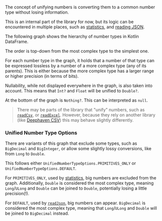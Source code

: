 [//]: # (title: Number Unification)

The concept of unifying numbers is converting them to a common number type without losing information.

This is an internal part of the library for now, but its logic can be encountered in multiple places, such as
[statistics](summaryStatistics.md), and [reading JSON](read.md#read-from-json). 

The following graph shows the hierarchy of number types in Kotlin DataFrame.

<inline-frame src="kdocs/org.jetbrains.kotlinx.dataframe.documentation.UnifyingNumbers.Graph.html" />

The order is top-down from the most complex type to the simplest one.

For each number type in the graph, it holds that a number of that type can be expressed lossless by
a number of a more complex type (any of its parents).
This is either because the more complex type has a larger range or higher precision (in terms of bits).

Nullability, while not displayed everywhere in the graph, is also taken into account.
This means that `Int?` and `Float` will be unified to `Double?`.

At the bottom of the graph is `Nothing?`. This can be interpreted as `null`.

> There may be parts of the library that "unify" numbers, such as [`readCsv`](read.md#column-type-inference-from-csv),
> or [`readExcel`](read.md#read-from-excel).
> However, because they rely on another library (like [Deephaven CSV](https://github.com/deephaven/deephaven-csv))
> this may behave slightly differently.

### Unified Number Type Options

There are variants of this graph that exclude some types, such as `BigDecimal` and `BigInteger`, or
allow some slightly lossy conversions, like from `Long` to `Double`.

This follows either `UnifiedNumberTypeOptions.PRIMITIVES_ONLY` or
`UnifiedNumberTypeOptions.DEFAULT`.

For `PRIMITIVES_ONLY`, used by [statistics](summaryStatistics.md), big numbers are excluded from the graph.
Additionally, `Double` is considered the most complex type,
meaning `Long`/`ULong` and `Double` can be joined to `Double`,
potentially losing a little precision(!).

For `DEFAULT`, used by [`readJson`](read.md#read-from-json), big numbers can appear.
`BigDecimal` is considered the most complex type, meaning that `Long`/`ULong` and `Double` will be joined
to `BigDecimal` instead.

